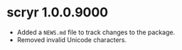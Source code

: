 # scryr 1.0.0.9000

* Added a `NEWS.md` file to track changes to the package.
* Removed invalid Unicode characters.
